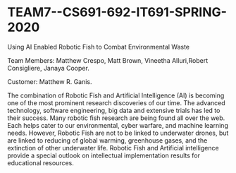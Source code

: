 # TEAM7--CS691-692-IT691-SPRING-2020

Using AI Enabled Robotic Fish to Combat Environmental Waste

Team Members: Matthew Crespo, Matt Brown, Vineetha Alluri,Robert Consigliere, Janaya Cooper.

Customer: Matthew R. Ganis.

The combination of Robotic Fish and Artificial
Intelligence (AI) is becoming one of the most prominent research
discoveries of our time. The advanced technology, software
engineering, big data and extensive trials has led to their success.
Many robotic fish research are being found all over the web. Each
helps cater to our environmental, cyber warfare, and machine
learning needs. However, Robotic Fish are not to be linked to
underwater drones, but are linked to reducing of global warming,
greenhouse gases, and the extinction of other underwater life.
Robotic Fish and Artificial intelligence provide a special outlook
on intellectual implementation results for educational resources.
